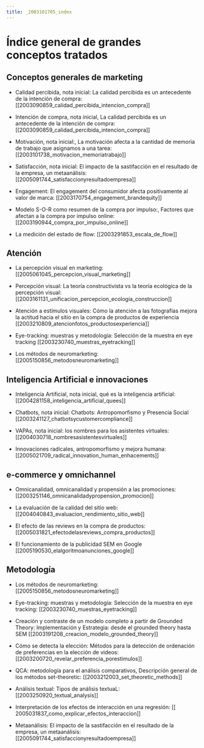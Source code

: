 ```yaml
---
title: _2003101705_index
---
```


# Índice general de grandes conceptos tratados

## Conceptos generales de marketing

- Calidad percibida, nota inicial: La calidad percibida es un antecedente de la intención de compra: [[2003090859_calidad_percibida_intencion_compra]]

- Intención de compra, nota inicial, La calidad percibida es un antecedente de la intención de compra: [[2003090859_calidad_percibida_intencion_compra]]

- Motivación, nota inicial:, La motivación afecta a la cantidad de memoria de trabajo que asignamos a una tarea: [[2003101738_motivacion_memoriatrabajo]]

- Satisfacción, nota inicial: El impacto de la sastifacción en el resultado de la empresa, un metaanálisis: [[2005091744_satisfaccionyresultadoempresa]]

- Engagement: El engagement del consumidor afecta positivamente al valor de marca: [[2003170754_engagement_brandequity]]

- Modelo S-O-R como resumen de la compra por impulso:, Factores que afectan a la compra por impulso online: [[2003190944_compra_por_impulso_online]]

- La medición del estado de flow: [[2003291853_escala_de_flow]]


## Atención

- La percepción visual en marketing: [[2005061045_percepcion_visual_marketing]]

- Percepción visual: La teoría constructivista vs la teoría ecológica de la percepción visual: [[2003161131_unificacion_percepcion_ecologia_construccion]]

- Atención a estímulos visuales: Cómo la atención a las fotografías mejora la actitud hacia el sitio en la compra de productos de experiencia [[2003210809_atencionfotos_productosexperiencia]]

- Eye-tracking: muestras y metodología: Selección de la muestra en eye tracking [[2003230740_muestras_eyetracking]]

- Los métodos de neuromarketing: [[2005150856_metodosneuromarketing]]

## Inteligencia Artificial e innovaciones

- Inteligencia Artificial, nota inicial, qué es la inteligencia artificial: [[2004281158_inteligencia_artificial_quees]]

- Chatbots, nota inicial: Chatbots: Antropomorfismo y Presencia Social [[2003241127_chatbotsycustomercompliance]]

- VAPAs, nota inicial: los nombres para los asistentes virtuales: [[2004030718_nombresasistentesvirtuales]]

- Innovaciones radicales, antropomorfismo y mejora humana: [[2005021709_radical_innovation_human_enhacements]]

## e-commerce y omnichannel

- Omnicanalidad, omnicanalidad y propensión a las promociones: [[2003251146_omnicanalidadypropension_promocion]]

- La evaluación de la calidad del sitio web: [[2004040843_evaluacion_rendimiento_sitio_web]]

- El efecto de las reviews en la compra de productos: [[2005031821_efectodelasreviews_compra_productos]]

- El funcionamiento de la publicidad SEM en Google [[2005190530_elalgoritmoanunciones_google]]

## Metodología

- Los métodos de neuromarketing: [[2005150856_metodosneuromarketing]]

- Eye-tracking: muestras y metodología: Selección de la muestra en eye tracking: [[2003230740_muestras_eyetracking]]

- Creación y contraste de un modelo completo a partir de Grounded Theory: Implementación y Estrategia: desde el grounded theory hasta SEM [[2003191208_creacion_modelo_grounded_theory]]

- Cómo se detecta la elección: Métodos para la detección de ordenación de preferencias en la elección de videos: [[2003200720_revelar_preferencia_porestimulos]]

- QCA: metodología para el análisis comparativos, Descripción general de los métodos set-theoretic: [[2003212003_set_theoretic_methods]]

- Análisis textual: Tipos de análisis textuaL: [[2003250920_textual_analysis]]

- Interpretación de los efectos de interacción en una regresión: [[ 2005031837_como_explicar_efectos_interaccion]]

- Metaanálisis: El impacto de la sastifacción en el resultado de la empresa, un metaanálisis: [[2005091744_satisfaccionyresultadoempresa]]